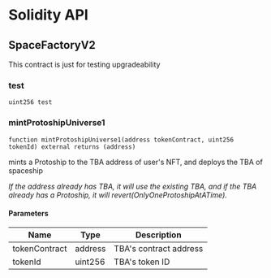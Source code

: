 # Solidity API

## SpaceFactoryV2

This contract is just for testing upgradeability

### test

```solidity
uint256 test
```

### mintProtoshipUniverse1

```solidity
function mintProtoshipUniverse1(address tokenContract, uint256 tokenId) external returns (address)
```

mints a Protoship to the TBA address of user's NFT, and deploys the TBA of spaceship

_If the address already has TBA, it will use the existing TBA, and if the TBA
already has a Protoship, it will revert(OnlyOneProtoshipAtATime)._

#### Parameters

| Name | Type | Description |
| ---- | ---- | ----------- |
| tokenContract | address | TBA's contract address |
| tokenId | uint256 | TBA's token ID |

